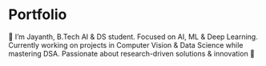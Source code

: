 # Portfolio
👋 I’m Jayanth, B.Tech AI &amp; DS student. Focused on AI, ML &amp; Deep Learning. Currently working on projects in Computer Vision &amp; Data Science while mastering DSA. Passionate about research-driven solutions &amp; innovation 🚀
